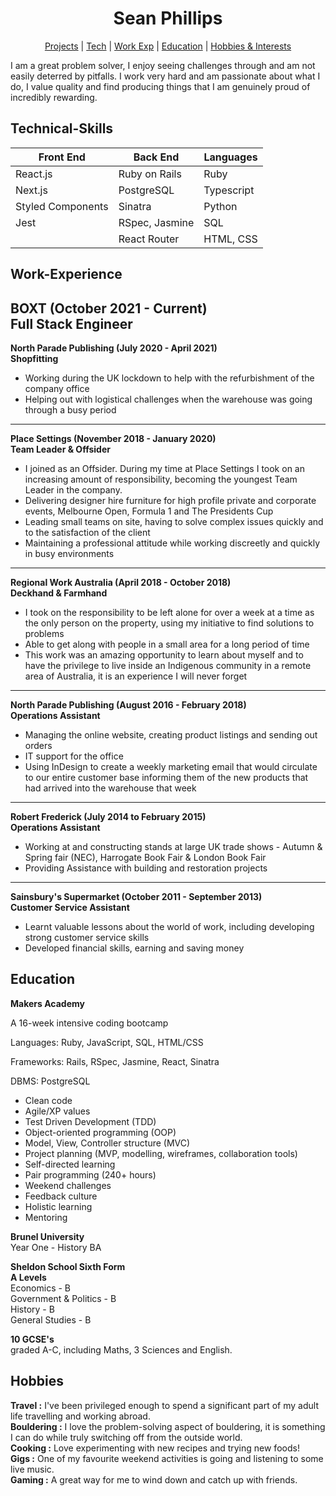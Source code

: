 <h1 align="center">
Sean Phillips
</h1>

<div align="center">

[Projects](#projects) |
[Tech](#technical-skills) |
[Work Exp](#work-experience) |
[Education](#education) |
[Hobbies & Interests](#hobbies) 

</div>

I am a great problem solver, I enjoy seeing challenges through and am not easily deterred by pitfalls. I work very hard and am passionate about what I do, I value quality and find producing things that I am genuinely proud of incredibly rewarding.

## Technical-Skills
| Front End | Back End | Languages |
| --------- | -------- | --------- |
| React.js | Ruby on Rails | Ruby |
| Next.js | PostgreSQL | Typescript |
| Styled Components | Sinatra | Python |
| Jest | RSpec, Jasmine | SQL |
|  | React Router | HTML, CSS |

## Work-Experience
**BOXT (October 2021 - Current) <br/>
Full Stack Engineer**
-------------------------------------------------------------
**North Parade Publishing (July 2020 - April 2021) <br/>
Shopfitting**
- Working during the UK lockdown to help with the refurbishment of the company office
- Helping out with logistical challenges when the warehouse was going through a busy period
-------------------------------------------------------------
**Place Settings (November 2018 - January 2020)  <br/>
Team Leader & Offsider**
- I joined as an Offsider. During my time at Place Settings I took on an increasing amount of responsibility, becoming the youngest Team Leader in the company.
- Delivering designer hire furniture for high profile private and corporate events, Melbourne Open, Formula 1 and The Presidents Cup
- Leading small teams on site, having to solve complex issues quickly and to the satisfaction of the client
- Maintaining a professional attitude while working discreetly and quickly in busy environments
-------------------------------------------------------------
**Regional Work Australia (April 2018 - October 2018) <br/>
Deckhand & Farmhand**
- I took on the responsibility to be left alone for over a week at a time as the only person on the property, using my initiative to find solutions to problems
- Able to get along with people in a small area for a long period of time
- This work was an amazing opportunity to learn about myself and to have the privilege to live inside an Indigenous community in a remote area of Australia, it is an experience I will never forget
-------------------------------------------------------------
**North Parade Publishing (August 2016 - February 2018)  <br/>
Operations Assistant**
- Managing the online website, creating product listings and sending out orders
- IT support for the office
- Using InDesign to create a weekly marketing email that would circulate to our entire customer base informing them of the new products that had arrived into the warehouse that week
-------------------------------------------------------------
**Robert Frederick (July 2014 to February 2015) <br/>
Operations Assistant**
- Working at and constructing stands at large UK trade shows - Autumn & Spring fair (NEC), Harrogate Book Fair & London Book Fair
- Providing Assistance with building and restoration projects
-------------------------------------------------------------
**Sainsbury's Supermarket (October 2011 - September 2013) <br/>
Customer Service Assistant**
- Learnt valuable lessons about the world of work, including developing strong customer service skills
- Developed financial skills, earning and saving money

## Education

**Makers Academy** <br/>

A 16-week intensive coding bootcamp

Languages: Ruby, JavaScript, SQL, HTML/CSS

Frameworks: Rails, RSpec, Jasmine, React, Sinatra

DBMS: PostgreSQL

* Clean code
* Agile/XP values
* Test Driven Development (TDD)
* Object-oriented programming (OOP)
* Model, View, Controller structure (MVC)
* Project planning (MVP, modelling, wireframes, collaboration tools)
* Self-directed learning
* Pair programming (240+ hours)
* Weekend challenges
* Feedback culture
* Holistic learning
* Mentoring

**Brunel University** <br/>
Year One - History BA

**Sheldon School Sixth Form <br/>
A Levels** <br/>
Economics - B <br/>
Government & Politics - B<br/>
History - B <br/>
General Studies - B <br/>

**10 GCSE's**  <br/>
graded A-C, including Maths, 3 Sciences and English.

## Hobbies

**Travel :** I've been privileged enough to spend a significant part of my adult life travelling and working abroad. <br/>
**Bouldering :** I love the problem-solving aspect of bouldering, it is something I can do while truly switching off from the outside world. <br/>
**Cooking :** Love experimenting with new recipes and trying new foods! <br/>
**Gigs :** One of my favourite weekend activities is going and listening to some live music. <br/>
**Gaming :** A great way for me to wind down and catch up with friends. <br/>
